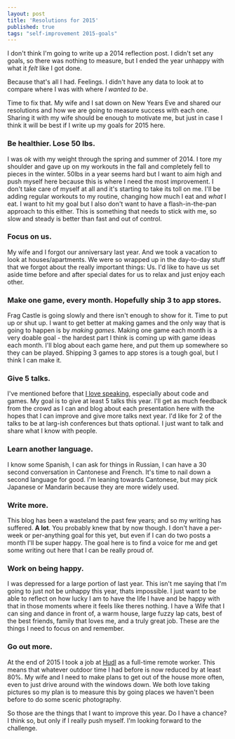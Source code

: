 ```yaml
---
layout: post
title: 'Resolutions for 2015'
published: true
tags: "self-improvement 2015-goals"
---
```


I don't think I'm going to write up a 2014 reflection post. I didn't set any goals, so there was nothing to measure, but I ended the year unhappy with what it _felt_ like I got done.

Because that's all I had. Feelings. I didn't have any data to look at to compare where I was with where _I wanted to be_.

Time to fix that. My wife and I sat down on New Years Eve and shared our resolutions and how we are going to measure success with each one. Sharing it with my wife should be enough to motivate me, but just in case I think it will be best if I write up my goals for 2015 here.

### Be healthier. Lose 50 lbs.
I was *ok* with my weight through the spring and summer of 2014. I tore my shoulder and gave up on my workouts in the fall and completely fell to pieces in the winter. 50lbs in a year seems hard but I want to aim high and push myself here because this is where I need the most improvement. I don't take care of myself at all and it's starting to take its toll on me. I'll be adding regular workouts to my routine, changing how much I eat and _what_ I eat. I want to hit my goal but I also don't want to have a flash-in-the-pan approach to this either. This is something that needs to stick with me, so slow and steady is better than fast and out of control.

### Focus on us.
My wife and I forgot our anniversary last year. And we took a vacation to look at houses/apartments. We were so wrapped up in the day-to-day stuff that we forgot about the really important things: Us. I'd like to have us set aside time before and after special dates for us to relax and just enjoy each other.

### Make one game, every month. Hopefully ship 3 to app stores.
Frag Castle is going slowly and there isn't enough to show for it. Time to put up or shut up. I want to get better at making games and the only way that is going to happen is by _making games_. Making one game each month is a very doable goal - the hardest part I think is coming up with game ideas each month. I'll blog about each game here, and put them up somewhere so they can be played. Shipping 3 games to app stores is a tough goal, but I think I can make it.

### Give 5 talks.
I've mentioned before that [I love speaking](http://codeimpossible.com/2014/11/23/speaking-protips/), especially about code and games. My goal is to give at least 5 talks this year. I'll get as much feedback from the crowd as I can and blog about each presentation here with the hopes that I can improve and give more talks next year. I'd like for 2 of the talks to be at larg-ish conferences but thats optional. I just want to talk and share what I know with people.

### Learn another language.
I know some Spanish, I can ask for things in Russian, I can have a 30 second conversation in Cantonese and French. It's time to nail down a second language for good. I'm leaning towards Cantonese, but may pick Japanese or Mandarin because they are more widely used.

### Write more.
This blog has been a wasteland the past few years; and so my writing has suffered. **A lot**. You probably knew that by now though. I don't have a per-week or per-anything goal for this yet, but even if I can do two posts a month I'll be super happy. The goal here is to find a voice for me and get some writing out here that I can be really proud of.

### Work on being happy.
I was depressed for a large portion of last year. This isn't me saying that I'm going to just not be unhappy this year, thats impossible. I just want to be able to reflect on how lucky I am to have the life I have and be happy with that in those moments where it feels like theres nothing. I have a Wife that I can sing and dance in front of, a warm house, large fuzzy lap cats, best of the best friends, family that loves me, and a truly great job. These are the things I need to focus on and remember.

### Go out more.
At the end of 2015 I took a job at [Hudl](http://get.hudl.com) as a full-time remote worker. This means that whatever outdoor time I had before is now reduced by at least 80%. My wife and I need to make plans to get out of the house more often, even to just drive around with the windows down. We both love taking pictures so my plan is to measure this by going places we haven't been before to do some scenic photography.

So those are the things that I want to improve this year. Do I have a chance? I think so, but only if I really push myself. I'm looking forward to the challenge.
